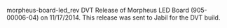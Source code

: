 morpheus-board-led_rev
DVT Release of Morpheus LED Board (905-00006-04) on 11/17/2014. This release was sent to Jabil for the DVT build.
